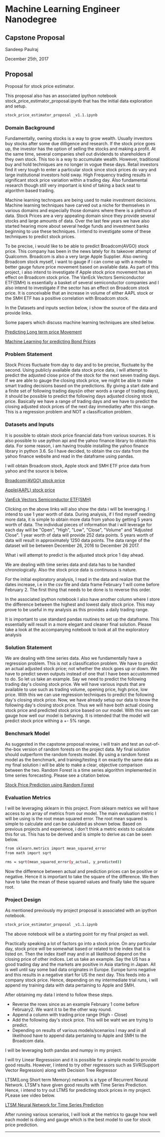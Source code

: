 # Machine Learning Engineer Nanodegree
## Capstone Proposal

Sandeep Paulraj 

December 25th, 2017

## Proposal

Proposal for stock price estimator.

This proposal also has an associated ipython notebook stock_price_estimator_proposal.ipynb that has the initial data exploration and setup.

```sh
stock_price_estimator_proposal _v1.1.ipynb
```


### Domain Background

Fundamentally, owning stocks is a way to grow wealth. Usually investors buy stocks after some due dilligence and research. If the stock price goes up, the investor has the option of selling the stocks and making a profit. At the same time, several companies shell out dividends to shareholders if they own stock. This too is a way to accumulate wealth. However, traditional buy and hold techniques are no longer in vogue these days. Retail investors find it very tough to enter a particular stock since stock prices do vary and large institutional investors hold sway. High Frequency trading results in significant stock price variation within a trading day. Also fundamental research though still very important is kind of taking a back seat to algorithm based trading.

Machine learning technques are being used to make investment decisions. Machine learning techniques have carved out a niche for themselves in various domains and especially those domains where there is a plethora of data. Stock Prices are a very appealing domain since they provide several stocks and large amounts of data. Over the last few years we have also started hearing more about several hedge funds and investment banks beginning to use these techniques. I intend to investigate some of these techniques to predict stock prices.

To be precise, i would like to be able to predict Broadcom(AVGO) stock price. This company has been in the news lately for its takeover attempt of Qualcomm. Broadcom is also a very large Apple Supplier. Also owning Broadcom stock myself, i want to gauge if i can come up with a model to better gauge future price movement based on available data. As part of this project, i also intend to investigate if Apple stock price movement has an effect on Broadcom stock price. The VanEck Vectors Semiconductor ETF(SMH) is essentially a basket of several semiconductor companies and I also intend to investigate if the sector has an effect  on Broadcom stock price. It is conceivable that an increase in volume of either AAPL stock or the SMH ETF has a positive correlation with Broadcom stock.

In the Datasets and inputs section below, i show the source of the data and provide links.

Some papers which discuss machine learning techniques are sited below.

[Predicting Long term price Movement](https://arxiv.org/ftp/arxiv/papers/1603/1603.00751.pdf)

[Machine Learning for predicting Bond Prices](https://arxiv.org/pdf/1705.01142.pdf)

### Problem Statement

Stock Prices fluctuate from day to day and to be precise, fluctuate by the second. Using publicly available data stock price data, i will attempt to predict the adjusted close price of the stock for the next seven trading days. If we are able to gauge the closing stock price, we might be able to make smart trading decisions based on the predictions. By giving a start date and a finite set of following trading days(in other words a range of trading days), it should be possible to predict the following  days adjusted closing stock price. Basically we have a range of trading days and we have to predict the closing adjusted stock prices of the next day immediatley after this range. This is a regression problem and NOT a classification problem.

### Datasets and Inputs

It is possible to obtain stock price financial data from various sources. It is also possible to use python api and the yahoo finance library to obtain this data. For some reason, i am having trouble installing the yahoo finance library in python 3.6. So I have decided, to obtain the csv data from the yahoo finance website and read in the dataframe using pandas.

I will obtain Broadcom stock, Apple stock and SMH ETF price data from yahoo and the source is below.

[Broadcom(AVGO) stock price](https://finance.yahoo.com/quote/AVGO/history?p=AVGO)

[Apple(AAPL) stock price](https://finance.yahoo.com/quote/AAPL/history?p=AAPL)

[VanEck Vectors Semiconductor ETF(SMH)](https://finance.yahoo.com/quote/SMH/history?p=SMH)

Clicking on the above links will also show the data i will be leveraging. I intend to use 1 year worth of data. During analysis, if I find myself needing more data, it is simple to obtain more data from yahoo by getting 5 years worth of data.
The individual pieces of information that i will leverage for each day will be "Open", "High", "Low", "Close", "Volume" and "Adjusted Close". 1 year worth of data will provide 252 data points. 5 years worth of data will result in approximately 1250 data points. The data range of the dataset will be between December 26, 2016 to December 26 2017.

What i will attempt to predict is the adjusted stock price 1 day ahead.

We are dealing with time series data and data has to be handled chronologically. Also the stock price data is continuous is nature.

For the initial exploratory analysis, I read in the data and realize that the dates increase, i.e in the csv file and data frame February 1 will come before February 2. The first thing that needs to be done is to reverse this order.

In the associated ipython notebook I also have another column  where I store the difference between the highest and lowest daily stock price. This may prove to be useful in my analysis as this provides a daily trading range.

It is important to use standard pandas routines to set up the dataframe. This essentially will result in a more elegant and cleaner final solution. Please take a look at the accompanying notebook to look at all the exploratory analysis


### Solution Statement

We are dealing with time series data. Also we fundamentally have a regression problem. This is not a classification problem. We have to predict an actual adjusted stock price; not whether the stock goes up or down. We have to predict seven outputs instead of one that I have been accustommed to do. So let us take an example. Say we need to predict the following trading day's closing stock price. We will have various inputs that are available to use such as trading volume, opening price, high price, low price. With this we can use regression techniques to predict the following day's closing stock price. Now, we have already setup our data to know the following day's closing stock price. Thus we will have both actual closing stock price and predicted stock price based on our model. With this we can gauge how well our model is behaving. It is intended that the model will predict stock price withing a +- 5% range. 


### Benchmark Model

As suggested in the capstone proposal review, i will train and test an out-of-the-box version of random forests on the project data. My final solution should outperform the random forests model. By using a random forest model as the benchmark, and training/testing it on exactly the same data as my final solution i will be able to make a clear, objective comparison between the two. Random Forest is a time series algorithm implemented in time series forecasting. Please see a citation below.

[Stock Price Prediction using Random Forest](https://arxiv.org/pdf/1605.00003.pdf)

### Evaluation Metrics

I will be leveraging sklearn in this project. From sklearn metrics we will have access to an array of metrics from our model.
The main evaluation metric I will be using is the root mean squared error.
The root mean squared is simple to calculate and can be calulated as shown below. Based on previous projects and experience, i don't think a metric exists to calculate this for us. This has to be derived and is simple to derive as can be seen below.

```sh
from sklearn.metrics import mean_squared_error
from math import sqrt

rms = sqrt(mean_squared_error(y_actual, y_predicted))
```

Now the difference between actual and prediction prices can be positive or negative. Hence it is important to take the square of the difference. We then have to take the mean of these squared values and finally take the square root.

### Project Design

As mentioned previously my project proposal is associated with an ipython notebook.

```sh
stock_price_estimator_proposal _v1.1.ipynb
```

The above notebook will be a starting point for my final project as well.

Practically speaking a lot of factors go into a stock price. On any particular day, stock price will be somewhat based or related to the index that it is listed on. Then the index itself may and in all likelihood depend on the closing price of other indices. Let us take an example. Say the US has a good trading day and the markets are positive in Asia starting in Japan. All is well until say some bad data originates in Europe. Europe turns negative and this results in a negative start for US the next day. This feeds into a company stock price. Hence, depending on my intermediate trial runs, i will append my training data with data pertaining to Apple and SMH.

After obtaining my data I intend to follow these steps.

- Reverse the rows since as an example February 1 come before February2. We want it to be the other way round.
- Append a column with trading price range (High - Close)
- Add the following day's stock price. This will be waht we are trying to predict.
- Depending on results of various models/scenarios I may and in all likelihood have to append data pertaining to Apple and SMH to the Broadcom data.

I will be leveraging both pandas and numpy in my project.


I will try Linear Regresssion and it is possible for a simple model to provide good results. However, I intend to try other regressors such as SVR(Support Vector Regression) along with  Decision Tree Regressor

LTSM(Long Short term Memory) network is a type of Recurrent Neural Network. LTSM's have given good results with Time Series Prediction. Hence, i intend to try out LTMS for predicting stock prices in my project. PLease see video below.

[LTSM Neural Network for Time Series Prediction](https://www.youtube.com/watch?v=2np77NOdnwk)

After running various scenarios, I will look at the metrics to gauge how well each model is doing and gauge which is the best model to use for stock price prediction.

-----------
